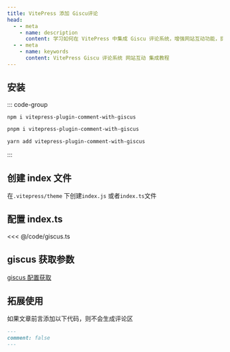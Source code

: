 ```yaml
---
title: VitePress 添加 Giscu评论
head:
  - - meta
    - name: description
      content: 学习如何在 VitePress 中集成 Giscu 评论系统，增强网站互动功能，提升用户体验。
  - - meta
    - name: keywords
      content: VitePress Giscu 评论系统 网站互动 集成教程
---
```


## 安装

::: code-group

```sh [npm]
npm i vitepress-plugin-comment-with-giscus
```

```sh [pnpm]
pnpm i vitepress-plugin-comment-with-giscus
```

```sh [yarn]
yarn add vitepress-plugin-comment-with-giscus
```

:::

## 创建 index 文件

在`.vitepress/theme` 下创建`index.js` 或者`index.ts`文件

## 配置 index.ts

<<< @/code/giscus.ts

## giscus 获取参数

[giscus 配置获取](https://giscus.app/zh-CN)

## 拓展使用

如果文章前言添加以下代码，则不会生成评论区

```md
---
comment: false
---
```

